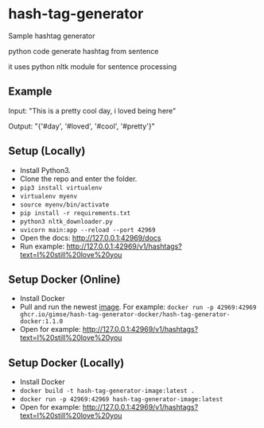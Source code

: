 # hash-tag-generator
Sample hashtag generator

python code generate hashtag from sentence

it uses python nltk module for sentence processing

## Example
Input: "This is a pretty cool day, i loved being here"

Output: "{'#day', '#loved', '#cool', '#pretty'}"

## Setup (Locally)
- Install Python3.
- Clone the repo and enter the folder. 
- ``pip3 install virtualenv``
- ``virtualenv myenv``
- ``source myenv/bin/activate``
- ``pip install -r requirements.txt``
- ``python3 nltk_downloader.py ``
- ``uvicorn main:app --reload --port 42969``
- Open the docs: http://127.0.0.1:42969/docs
- Run example: http://127.0.0.1:42969/v1/hashtags?text=I%20still%20love%20you


## Setup Docker (Online)
- Install Docker
- Pull and run the newest [image](https://github.com/users/gimse/packages/container/package/hash-tag-generator-docker%2Fhash-tag-generator-docker). For example: ``docker run -p 42969:42969 ghcr.io/gimse/hash-tag-generator-docker/hash-tag-generator-docker:1.1.0``
- Open for example: http://127.0.0.1:42969/v1/hashtags?text=I%20still%20love%20you 
## Setup Docker (Locally)
- Install Docker
- ``docker build -t hash-tag-generator-image:latest . ``
- ``docker run -p 42969:42969 hash-tag-generator-image:latest``
- Open for example: http://127.0.0.1:42969/v1/hashtags?text=I%20still%20love%20you 